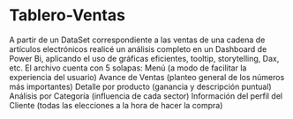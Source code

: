 # Tablero-Ventas
A partir de un DataSet correspondiente a las ventas de una cadena de artículos electrónicos
realicé un análisis completo en un Dashboard de Power Bi, aplicando el uso de gráficas eficientes, tooltip, storytelling, Dax, etc.
El archivo cuenta con 5 solapas:
Menú (a modo de facilitar la experiencia del usuario)
Avance de Ventas (planteo general de los números más importantes)
Detalle por producto (ganancia y descripción puntual)
Análisis por Categoría (influencia de cada sector)
Información del perfil del Cliente (todas las elecciones a la hora de hacer la compra)
